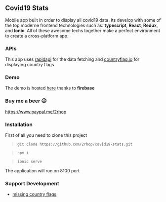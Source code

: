 ## Covid19 Stats
Mobile app built in order to display all covid19 data. Its develop with some of the top moderne frontend technologies such as: **typescript**, **React**, **Redux**, and **Ionic**. All of these awesome techs together make a perfect environment to create a cross-platform app.  

### APIs
This app uses [rapidapi](https://rapidapi.com/api-sports/api/covid-193) for the data fetching and [countryflag.io](https://www.countryflags.io/) for displaying country flags

### Demo
The demo is hosted [here](https://cov19-stats.firebaseapp.com/home) thanks to **firebase**

### Buy me a beer 😉
https://www.paypal.me/2rhop

### Installation

First of all you need to clone this project

>  `git clone https://github.com/2rhop/covid19-stats.git`

>  `npm i`

>  `ionic serve`

 The application will run on 8100 port


### Support Development
- [missing country flags](https://github.com/2rhop/covid19-stats/issues/1)
